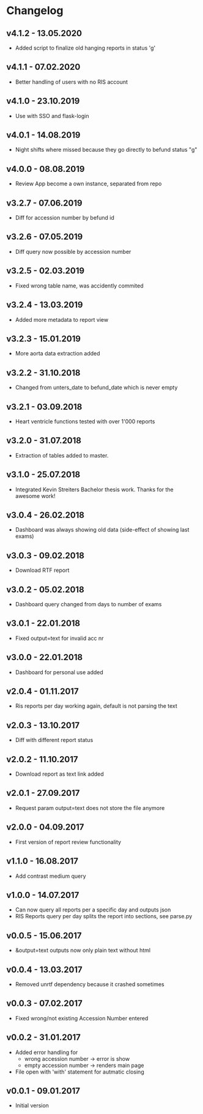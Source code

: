 # Changelog

## v4.1.2 - 13.05.2020
 * Added script to finalize old hanging reports in status 'g'

## v4.1.1 - 07.02.2020
 * Better handling of users with no RIS account

## v4.1.0 - 23.10.2019
 * Use with SSO and flask-login

## v4.0.1 - 14.08.2019
 * Night shifts where missed because they go directly to befund status "g"

## v4.0.0 - 08.08.2019
 * Review App become a own instance, separated from repo

## v3.2.7 - 07.06.2019
 * Diff for accession number by befund id

## v3.2.6 - 07.05.2019
 * Diff query now possible by accession number

## v3.2.5 - 02.03.2019
 * Fixed wrong table name, was accidently commited

## v3.2.4 - 13.03.2019
 * Added more metadata to report view

## v3.2.3 - 15.01.2019
 * More aorta data extraction added

## v3.2.2 - 31.10.2018
 * Changed from unters_date to befund_date which is never empty

## v3.2.1 - 03.09.2018
 * Heart ventricle functions tested with over 1'000 reports

## v3.2.0 - 31.07.2018
 * Extraction of tables added to master.

## v3.1.0 - 25.07.2018
 * Integrated Kevin Streiters Bachelor thesis work. Thanks for the awesome work!

## v3.0.4 - 26.02.2018
 * Dashboard was always showing old data (side-effect of showing last exams)

## v3.0.3 - 09.02.2018
 * Download RTF report

## v3.0.2 - 05.02.2018
 * Dashboard query changed from days to number of exams

## v3.0.1 - 22.01.2018
 * Fixed output=text for invalid acc nr

## v3.0.0 - 22.01.2018
 * Dashboard for personal use added

## v2.0.4 - 01.11.2017
 * Ris reports per day working again, default is not parsing the text

## v2.0.3 - 13.10.2017
 * Diff with different report status

## v2.0.2 - 11.10.2017
 * Download report as text link added

## v2.0.1 - 27.09.2017
 * Request param output=text does not store the file anymore

## v2.0.0 - 04.09.2017
 * First version of report review functionality

## v1.1.0 - 16.08.2017
 * Add contrast medium query

## v1.0.0 - 14.07.2017
 * Can now query all reports per a specific day and outputs json
 * RIS Reports query per day splits the report into sections, see parse.py

## v0.0.5 - 15.06.2017
 * &output=text outputs now only plain text without html

## v0.0.4 - 13.03.2017
 * Removed unrtf dependency because it crashed sometimes

## v0.0.3 - 07.02.2017
 * Fixed wrong/not existing Accession Number entered

## v0.0.2 - 31.01.2017
 * Added error handling for
   - wrong accession number -> error is show
   - empty accession number -> renders main page
 * File open with 'with' statement for autmatic closing

## v0.0.1 - 09.01.2017
 * Initial version
